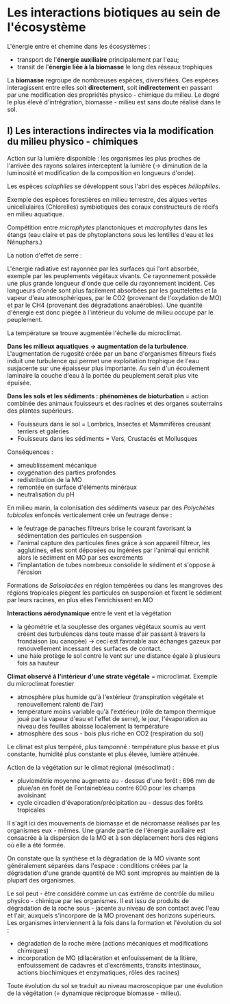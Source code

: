 # Les interactions biotiques au sein de l'écosystème

L'énergie entre et chemine dans les écosystèmes :

* transport de l'**énergie auxiliaire** principalement par l'eau;
* transit de l'**énergie liée à la biomasse** le long des réseaux trophiques

La **biomasse** regroupe de nombreuses espèces, diversifiées. Ces espèces interagissent entre elles soit **directement**, soit **indirectement** en passant par une modification des propriétés physico - chimique du milieu. Le degré le plus élevé d'intrégration, biomasse - milieu est sans doute réalisé dans le sol.

## I) Les interactions indirectes via la modification du milieu physico - chimiques 

Action sur la lumière disponible : les organismes les plus proches de l'arrivée des rayons solaires interceptent la lumière (-> diminution de la luminosité et modification de la composition en longueurs d'onde).

Les espèces *sciaphiles* se développent sous l'abri des espèces *héliophiles*.

Exemple des espèces forestières en milieu terrestre, des algues vertes unicellulaires (Chlorelles) symbiotiques des coraux constructeurs de récifs en milieu aquatique.

Compétition entre *microphytes* planctoniques et *macrophytes* dans les étangs (eau claire et pas de phytoplanctons sous les lentilles d'eau et les Nénuphars.)

La notion d'effet de serre :

L'énergie radiative est rayonnée par les surfaces qui l'ont absorbée, exemple par les peuplements végétaux vivants. Ce rayonnement possède une plus grande longueur d'onde que celle du rayonnement incident. Ces longueurs d'onde sont plus facilement absorbées par les gouttelettes et la vapeur d'eau atmosphériques, par le CO2 (provenant de l'oxydation de MO) et par le CH4 (provenant des dégradations anaérobies). Une quantité d'énergie  est donc piégée à l'intérieur du volume de milieu occupé par le peuplement.

La température se trouve augmentée l'échelle du microclimat.

**Dans les milieux aquatiques -> augmentation de la turbulence**. L'augmentation de rugosité créée par un banc d'organismes filtreurs fixés induit une turbulence qui permet une exploitation trophique de l'eau susjacente sur une épaisseur plus importante. Au sein d'un écoulement laminaire la couche d'eau à la portée du peuplement serait plus vite épuisée.

**Dans les sols et les sédiments : phénomènes de bioturbation** = action combinée des animaux fouisseurs et des racines et des organes souterrains des plantes supérieurs.

* Fouisseurs dans le sol = Lombrics, Insectes et Mammifères creusant terriers et galeries
* Fouisseurs dans les sédiments = Vers, Crustacés et Mollusques

Conséquences :

* ameublissement mécanique 
* oxygénation des parties profondes
* redistribution de la MO
* remontée en surface d'éléments minéraux
* neutralisation du pH

En milieu marin, la colonisation des sédiments vaseux par des *Polychètes tubicoles* enfoncés verticalement crée un feutrage dense :

* le feutrage de panaches filtreurs brise le courant favorisant la sédimentation des particules en suspension
* l'animal capture des particules fines grâce à son appareil filtreur, les agglutines, elles sont déposées ou ingérées par l'animal qui enrichit alors le sédiment en MO par ses excréments
* l'implantation de tubes nombreux consolide le sédiment et s'oppose à l'érosion

Formations de *Salsolacées* en région tempérées ou dans les mangroves des régions tropicales piègent les particules en suspension et fixent le sédiment par leurs racines, en plus elles l'enrichissent en MO

**Interactions aérodynamique** entre le vent et la végétation

* la géométrie et la souplesse des organes végétaux soumis au vent créent des turbulences dans toute masse d'air passant à travers la frondaison (ou canopée) -> ceci est favorable aux échanges gazeux par renouvellement incessant des surfaces de contact.
* une haie protège le sol contre le vent sur une distance égale à plusieurs fois sa hauteur

**Climat observé à l'intérieur d'une strate végétale** = microclimat. Exemple du microclimat forestier

* atmosphère plus humide qu'à l'extérieur (transpiration végétale et renouvellement ralenti de l'air)
* température moins variable qu'à l'extérieur (rôle de tampon thermique joué par la vapeur d'eau et l'effet de serre), le jour, l'évaporation au niveau des feuilles abaisse localement la température
* atmosphère des sous - bois plus riche en CO2 (respiration du sol)

Le climat est plus tempéré, plus tamponné : température plus basse et plus constante, humidité plus constante et plus élevée, lumière atténuée.

Action de la végétation sur le climat régional (mésoclimat) :

* pluviométrie moyenne augmente au - dessus d'une forêt : 696 mm de pluie/an en forêt de Fontainebleau contre 600 pour les champs avoisinant
* cycle circadien d'évaporation/précipitation au - dessus des forêts tropicales

Il s'agit ici des mouvements de biomasse et de nécromasse réalisés par les organismes eux - mêmes. Une grande partie de l'énergie auxiliaire est consacrée à la dispersion de la MO et à son déplacement hors des régions où elle a été formée.

On constate que la synthèse et la dégradation de la MO vivante sont généralement séparées dans l'espace : conditions créées par la dégradation d'une grande quantité de MO sont impropres au maintien de la plupart des organismes.

Le sol peut - être considéré comme un cas extrême de contrôle du milieu physico - chimique par les organismes. Il est issu de produits de dégradation de la roche sous - jacente au niveau de son contact avec l'eau et l'air, auxquels s'incorpore de la MO provenant des horizons supérieurs. Les organismes interviennent à la fois dans la formation et l'évolution du sol :

* dégradation de la roche mère (actions mécaniques et modifications chimiques)
* incorporation de MO (dilacération et enfouissement de la litière, enfouissement de cadavres et d'excréments, transits intestinaux, actions biochimiques et enzymatiques, rôles des racines)

Toute évolution du sol se traduit au niveau macroscopique par une évolution de la végétation (= dynamique réciproque biomasse - milieu).
